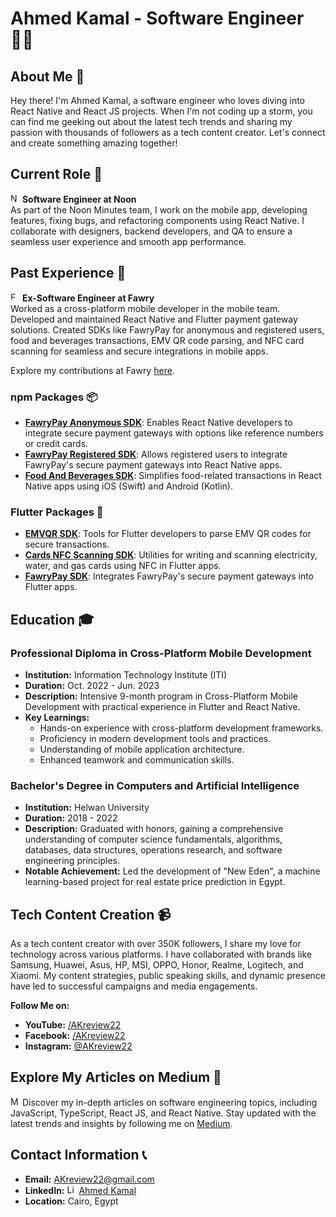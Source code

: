 # Ahmed Kamal - Software Engineer 👨‍💻

## About Me 🚀

Hey there! I'm Ahmed Kamal, a software engineer who loves diving into React Native and React JS projects. When I'm not coding up a storm, you can find me geeking out about the latest tech trends and sharing my passion with thousands of followers as a tech content creator. Let's connect and create something amazing together!

## Current Role 💼

<img src="https://encrypted-tbn0.gstatic.com/images?q=tbn:ANd9GcRxvlXr4p8knQvkuzNbG1-gdItKO4M5F3RJLw&s" alt="Noon Logo" width="15" style="border-radius: 50%;"/> **Software Engineer at Noon**  
As part of the Noon Minutes team, I work on the mobile app, developing features, fixing bugs, and refactoring components using React Native. I collaborate with designers, backend developers, and QA to ensure a seamless user experience and smooth app performance.
## Past Experience 🏢

<img src="https://asset.brandfetch.io/idW_Kii4-n/idge4bG7w_.jpeg?updated=1716191745665" alt="Fawry Logo" width="15" style="border-radius: 50%;"/> **Ex-Software Engineer at Fawry**  
Worked as a cross-platform mobile developer in the mobile team. Developed and maintained React Native and Flutter payment gateway solutions. Created SDKs like FawryPay for anonymous and registered users, food and beverages transactions, EMV QR code parsing, and NFC card scanning for seamless and secure integrations in mobile apps.

Explore my contributions at Fawry [here](https://github.com/AhmedK-Fawry).

### npm Packages 📦

- **[FawryPay Anonymous SDK](https://www.npmjs.com/package/@fawry_pay/rn-fawry-pay-sdk)**: Enables React Native developers to integrate secure payment gateways with options like reference numbers or credit cards.
- **[FawryPay Registered SDK](https://www.npmjs.com/package/@fawry_pay/rn-fawry-pay-registered-sdk)**: Allows registered users to integrate FawryPay's secure payment gateways into React Native apps.
- **[Food And Beverages SDK](https://www.npmjs.com/package/@fawry_pay/fawry-food-ordering-sdk)**: Simplifies food-related transactions in React Native apps using iOS (Swift) and Android (Kotlin).

### Flutter Packages 📱

- **[EMVQR SDK](https://pub.dev/packages/emvqr)**: Tools for Flutter developers to parse EMV QR codes for secure transactions.
- **[Cards NFC Scanning SDK](https://pub.dev/packages/fawry_nfc_sdk)**: Utilities for writing and scanning electricity, water, and gas cards using NFC in Flutter apps.
- **[FawryPay SDK](https://pub.dev/packages/fawry_sdk)**: Integrates FawryPay's secure payment gateways into Flutter apps.

## Education 🎓

### Professional Diploma in Cross-Platform Mobile Development

- **Institution:** Information Technology Institute (ITI)
- **Duration:** Oct. 2022 - Jun. 2023
- **Description:** Intensive 9-month program in Cross-Platform Mobile Development with practical experience in Flutter and React Native.
- **Key Learnings:**
  - Hands-on experience with cross-platform development frameworks.
  - Proficiency in modern development tools and practices.
  - Understanding of mobile application architecture.
  - Enhanced teamwork and communication skills.

### Bachelor's Degree in Computers and Artificial Intelligence

- **Institution:** Helwan University
- **Duration:** 2018 - 2022
- **Description:** Graduated with honors, gaining a comprehensive understanding of computer science fundamentals, algorithms, databases, data structures, operations research, and software engineering principles.
- **Notable Achievement:** Led the development of "New Eden", a machine learning-based project for real estate price prediction in Egypt.

## Tech Content Creation 📹

As a tech content creator with over 350K followers, I share my love for technology across various platforms. I have collaborated with brands like Samsung, Huawei, Asus, HP, MSI, OPPO, Honor, Realme, Logitech, and Xiaomi. My content strategies, public speaking skills, and dynamic presence have led to successful campaigns and media engagements.

**Follow Me on:**

- **YouTube:** [/AKreview22](https://www.youtube.com/AKreview22)
- **Facebook:** [/AKreview22](https://www.facebook.com/AKreview22)
- **Instagram:** [@AKreview22](https://www.instagram.com/AKreview22)

## Explore My Articles on Medium 📝

<img src="https://cdn.icon-icons.com/icons2/3041/PNG/512/medium_logo_icon_189223.png" alt="Medium Logo" width="15"/> Discover my in-depth articles on software engineering topics, including JavaScript, TypeScript, React JS, and React Native. Stay updated with the latest trends and insights by following me on [Medium](https://akreview22.medium.com/).

## Contact Information 📞

- **Email:** AKreview22@gmail.com
- **LinkedIn:** <img src="https://upload.wikimedia.org/wikipedia/commons/thumb/c/ca/LinkedIn_logo_initials.png/600px-LinkedIn_logo_initials.png" alt="LinkedIn Logo" width="15"/> [Ahmed Kamal](https://www.linkedin.com/in/ahmed-kamal-66570111b/)
- **Location:** Cairo, Egypt
